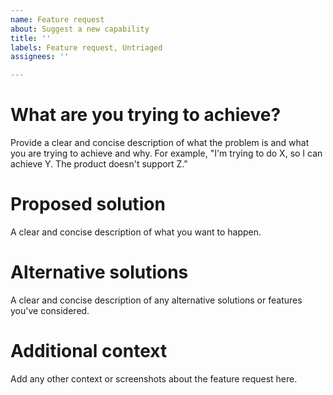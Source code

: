 ```yaml
---
name: Feature request
about: Suggest a new capability
title: ''
labels: Feature request, Untriaged
assignees: ''

---
```


# What are you trying to achieve?

Provide a clear and concise description of what the problem is and what you are trying to achieve and why. For example, "I'm trying to do X, so I can achieve Y. The product doesn't support Z."

# Proposed solution

A clear and concise description of what you want to happen.

# Alternative solutions

A clear and concise description of any alternative solutions or features you've considered.

# Additional context

Add any other context or screenshots about the feature request here.
